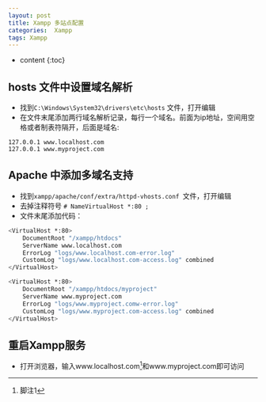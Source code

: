```yaml
---
layout: post
title: Xampp 多站点配置
categories:  Xampp
tags: Xampp
---
```


* content
{:toc}

## hosts 文件中设置域名解析

- 找到`C:\Windows\System32\drivers\etc\hosts` 文件，打开编辑
- 在文件末尾添加两行域名解析记录，每行一个域名。前面为ip地址，空间用空格或者制表符隔开，后面是域名:

```
127.0.0.1 www.localhost.com
127.0.0.1 www.myproject.com
```




## Apache 中添加多域名支持

- 找到`xampp/apache/conf/extra/httpd-vhosts.conf `文件，打开编辑
- 去掉注释符号 `# NameVirtualHost *:80 ;`
- 文件末尾添加代码：

```bash
<VirtualHost *:80>
    DocumentRoot "/xampp/htdocs"
    ServerName www.localhost.com
    ErrorLog "logs/www.localhost.com-error.log"
    CustomLog "logs/www.localhost.com-access.log" combined
</VirtualHost>

<VirtualHost *:80>
    DocumentRoot "/xampp/htdocs/myproject"
    ServerName www.myproject.com
    ErrorLog "logs/www.myproject.comw-error.log"
    CustomLog "logs/www.myproject.com-access.log" combined
</VirtualHost>
```

## 重启Xampp服务
- 打开浏览器，输入www.localhost.com[^1]和www.myproject.com即可访问

[^1]: 脚注1
